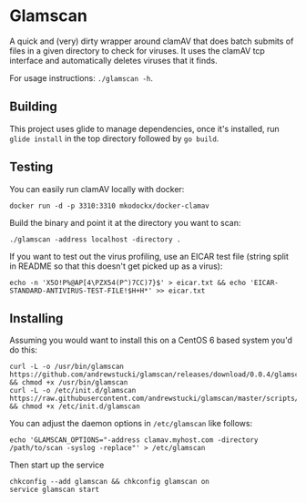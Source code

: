 Glamscan
========

A quick and (very) dirty wrapper around clamAV that does batch submits of files in a given directory to check for viruses. It uses the clamAV tcp interface and automatically deletes viruses that it finds.

For usage instructions: `./glamscan -h`.

Building
--------

This project uses glide to manage dependencies, once it's installed, run `glide install` in the top directory followed by `go build`.

Testing
-------

You can easily run clamAV locally with docker:

    docker run -d -p 3310:3310 mkodockx/docker-clamav

Build the binary and point it at the directory you want to scan:

    ./glamscan -address localhost -directory .

If you want to test out the virus profiling, use an EICAR test file (string split in README so that this doesn't get picked up as a virus):

    echo -n 'X5O!P%@AP[4\PZX54(P^)7CC)7}$' > eicar.txt && echo 'EICAR-STANDARD-ANTIVIRUS-TEST-FILE!$H+H*' >> eicar.txt

Installing
----------

Assuming you would want to install this on a CentOS 6 based system you'd do this:

    curl -L -o /usr/bin/glamscan https://github.com/andrewstucki/glamscan/releases/download/0.0.4/glamscan_linux_amd64 && chmod +x /usr/bin/glamscan
    curl -L -o /etc/init.d/glamscan https://raw.githubusercontent.com/andrewstucki/glamscan/master/scripts/init.d/glamscan && chmod +x /etc/init.d/glamscan

You can adjust the daemon options in `/etc/glamscan` like follows:

    echo 'GLAMSCAN_OPTIONS="-address clamav.myhost.com -directory /path/to/scan -syslog -replace"' > /etc/glamscan

Then start up the service

    chkconfig --add glamscan && chkconfig glamscan on
    service glamscan start
